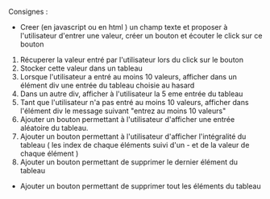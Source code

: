 Consignes :

- Creer (en javascript ou en html ) un champ texte et proposer à l'utilisateur d'entrer une valeur, créer un bouton
et écouter le click sur ce bouton
1) Récuperer la valeur entré par l'utilisateur lors du click sur le bouton
2) Stocker cette valeur dans un tableau
3) Lorsque l'utilisateur a entré au moins 10 valeurs, afficher dans un élément div une entrée du tableau
    choisie au hasard
4) Dans un autre div, afficher à l'utilisateur la 5 eme entrée du tableau
5) Tant que l'utilisateur n'a pas entré au moins 10 valeurs, afficher dans l'élément div le message suivant
"entrez au moins 10 valeurs"
6) Ajouter un bouton permettant à l'utilisateur d'afficher une entrée aléatoire du tableau.
7) Ajouter un bouton permettant à l'utilisateur d'afficher l'intégralité du tableau ( les index de chaque éléments suivi
d'un - et de la valeur de chaque élément )
8) Ajouter un bouton permettant de supprimer le dernier élément du tableau
- Ajouter un bouton permettant de supprimer tout les éléments du tableau




